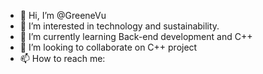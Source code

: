 - 👋 Hi, I’m @GreeneVu 
- 👀 I’m interested in technology and sustainability.
- 🌱 I’m currently learning Back-end development and C++
- 💞️ I’m looking to collaborate on C++ project
- 📫 How to reach me: 

<!---
GreeneVu/GreeneVu is a ✨ special ✨ repository because its `README.md` (this file) appears on your GitHub profile.
You can click the Preview link to take a look at your changes.
--->
